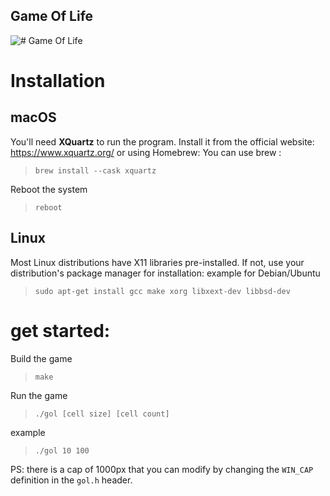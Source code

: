## Game Of Life

![# Game Of Life](./game-of-life-loop-cropped.gif)
# Installation
## macOS
You'll need **XQuartz** to run the program. Install it from the official website: https://www.xquartz.org/ or using Homebrew:
You can use brew :

> `brew install --cask xquartz`

Reboot the system 

>`reboot`

## Linux
Most Linux distributions have X11 libraries pre-installed.
If not, use your distribution's package manager for installation:
example for Debian/Ubuntu

>`sudo apt-get install gcc make xorg libxext-dev libbsd-dev`

# get started:

Build the game
>`make`

Run the game
>`./gol [cell size] [cell count]`

example

>`./gol 10 100`

PS: there is a cap of 1000px that you can modify
by changing the `WIN_CAP` definition in the `gol.h` header.
